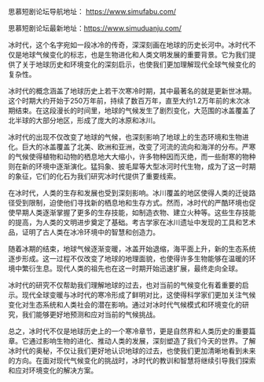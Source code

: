 思慕短剧论坛导航地址： https://www.simufabu.com/

思慕短剧论坛最新地址：https://www.simuduanju.com/

冰时代，这个名字宛如一段冰冷的传奇，深深刻画在地球的历史长河中。冰时代不仅是地球气候变化的标志，也是生物进化和人类文明发展的重要背景。它为我们提供了关于地球历史和环境变化的深刻启示，也使我们更加理解现代全球气候变化的复杂性。

冰时代的概念涵盖了地球历史上若干次寒冷时期，其中最著名的就是更新世冰期。这个时期大约开始于250万年前，持续了数百万年，直至大约1.2万年前的末次冰期结束。在这段漫长的时间里，地球的气候发生了剧烈变化，大范围的冰盖覆盖了北半球的大部分地区，形成了庞大的冰原和冰川。

冰时代的出现不仅改变了地球的气候，也深刻影响了地球上的生态环境和生物进化。巨大的冰盖覆盖了北美、欧洲和亚洲，改变了河流的流向和海洋的分布。严寒的气候使得植物和动物的栖息地大大缩小，许多物种因而灭绝，而一些耐寒的物种则在新的环境中逐渐演化。猛犸象、披毛犀等大型冰河时代生物，成为了这一时期的象征，它们的化石为我们研究冰时代提供了重要线索。

在冰时代，人类的生存和发展也受到深刻影响。冰川覆盖的地区使得人类的迁徙路径受到限制，迫使他们寻找新的栖息地和生存方式。然而，冰时代的严酷环境也促使早期人类逐渐掌握了更多的生存技能，如制造衣物、建立火种等。这些生存技能的提高，为人类的文明进步奠定了基础。考古学家在冰川遗址中发现的工具和艺术品，证明了古人类在冰冷环境中的智慧和创造力。

随着冰期的结束，地球气候逐渐变暖，冰盖开始退缩，海平面上升，新的生态系统逐步形成。这一过程不仅改变了地球的地理面貌，也使得许多生物能够在温暖的环境中繁衍生息。现代人类的祖先也在这一时期开始迅速扩展，最终走向全球。

冰时代的研究不仅帮助我们理解地球的过去，也对当前的气候变化有着重要的启示。现代全球变暖与冰时代的寒冷形成了鲜明对比，这使得科学家们更加关注气候变化对生态系统和人类社会的潜在影响。通过对冰时代气候模式和环境变化的研究，我们能够更好地预测和应对当前的气候挑战。

总之，冰时代不仅是地球历史上的一个寒冷章节，更是自然界和人类历史的重要篇章。它通过影响生物的进化、推动人类的发展，深刻塑造了我们今天的世界。了解冰时代的奥秘，不仅让我们更好地认识地球的过去，也使我们更加清晰地看到未来的方向。在面对现代气候变化的挑战时，冰时代的教训和智慧将继续引导我们探索和应对环境变化的解决方案。
